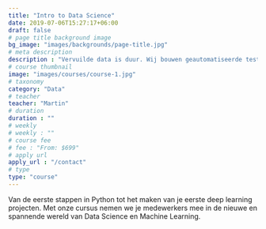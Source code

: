 ```yaml
---
title: "Intro to Data Science"
date: 2019-07-06T15:27:17+06:00
draft: false
# page title background image
bg_image: "images/backgrounds/page-title.jpg"
# meta description
description : "Vervuilde data is duur. Wij bouwen geautomatiseerde tests in jouw datapipeline, zodat er geen druppel vieze data meer binnen kan stromen."
# course thumbnail
image: "images/courses/course-1.jpg"
# taxonomy
category: "Data"
# teacher
teacher: "Martin"
# duration
duration : ""
# weekly
# weekly : ""
# course fee
# fee : "From: $699"
# apply url
apply_url : "/contact"
# type
type: "course"
---
```


Van de eerste stappen in Python tot het maken van je eerste deep learning projecten. Met onze cursus nemen we je medewerkers mee in de nieuwe en spannende wereld van Data Science en Machine Learning.
